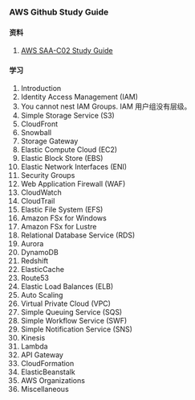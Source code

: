 ### AWS Github Study Guide

#### 资料
1. [AWS SAA-C02 Study Guide](https://github.com/keenanromain/AWS-SAA-C02-Study-Guide)

#### 学习
1. Introduction
2. Identity Access Management (IAM)
  1. You cannot nest IAM Groups. IAM 用户组没有层级。
3. Simple Storage Service (S3)
4. CloudFront
5. Snowball
6. Storage Gateway
7. Elastic Compute Cloud (EC2)
8. Elastic Block Store (EBS)
9. Elastic Network Interfaces (ENI)
10. Security Groups
11. Web Application Firewall (WAF)
12. CloudWatch
13. CloudTrail
14. Elastic File System (EFS)
15. Amazon FSx for Windows
16. Amazon FSx for Lustre
17. Relational Database Service (RDS)
18. Aurora
19. DynamoDB
20. Redshift
21. ElasticCache
22. Route53
23. Elastic Load Balances (ELB)
24. Auto Scaling
25. Virtual Private Cloud (VPC)
26. Simple Queuing Service (SQS)
27. Simple Workflow Service (SWF)
28. Simple Notification Service (SNS)
29. Kinesis
30. Lambda
31. API Gateway
32. CloudFormation
33. ElasticBeanstalk
34. AWS Organizations
35. Miscellaneous
